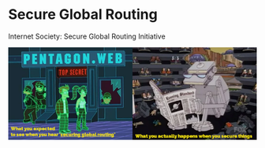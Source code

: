 # Secure Global Routing
Internet Society: Secure Global Routing Initiative

![](docs/figures/a-secure-meme.png)
